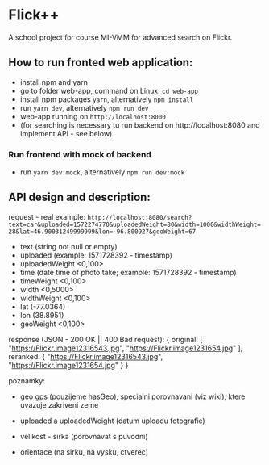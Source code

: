 # Flick++

A school project for course MI-VMM for advanced search on Flickr.


## How to run fronted web application:

 - install npm and yarn
 - go to folder web-app, command on Linux: `cd web-app`
 - install npm packages `yarn`, alternatively `npm install`
 - run `yarn dev`, alternatively `npm run dev`
 - web-app running on `http://localhost:8000`
 - (for searching is necessary tu run backend on http://localhost:8080 and implement API - see below)

### Run frontend with mock of backend
 - run `yarn dev:mock`, alternatively `npm run dev:mock`


## API design and description:

request - real example:
`http://localhost:8080/search?text=car&uploaded=1572274770&uploadedWeight=80&width=1000&widthWeight=28&lat=46.90031249999999&lon=-96.800927&geoWeight=67`
 - text (string not null or empty)
 - uploaded (example: 1571728392 - timestamp)
 - uploadedWeight <0,100>
 - time (date time of photo take; example: 1571728392 - timestamp)
 - timeWeight <0,100>
 - width <0,5000>
 - widthWeight <0,100>
 - lat (-77.0364)
 - lon (38.8951)
 - geoWeight <0,100>

response (JSON - 200 OK || 400 Bad request):
{
    original: 
    [
        "https://Flickr.image12316543.jpg",
        "https://Flickr.image1231654.jpg"
    ],
    reranked: {
        "https://Flickr.image12316543.jpg",
        "https://Flickr.image1231654.jpg"
    }
}


poznamky:
- geo gps (pouzijeme hasGeo), specialni porovnavani (viz wiki), ktere uvazuje zakriveni zeme
- uploaded a uploadedWeight (datum uploadu fotografie)
- velikost - sirka (porovnavat s puvodni)

- orientace (na sirku, na vysku, ctverec)
